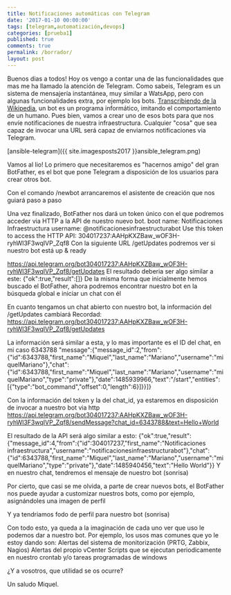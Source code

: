 ```yaml
---
title: Notificaciones automáticas con Telegram
date: '2017-01-10 00:00:00'
tags: [telegram,automatización,devops]
categories: [prueba1]
published: true
comments: true
permalink: /borrador/
layout: post
---
```


Buenos dias a todos!
Hoy os vengo a contar una de las funcionalidades  que mas me ha llamado la atención de Telegram.
Como sabeis, Telegram es un sistema de mensajería instantánea, muy similar a WatsApp, pero con algunas funcionalidades extra, por ejemplo los bots.
[Transcribiendo de la Wikipedia](https://es.wikipedia.org/wiki/Bot), un bot es un programa informático, imitando el comportamiento de un humano. Pues bien, vamos a crear uno de esos bots para que nos envíe notificaciones de nuestra infraestructura. Cualquier "cosa" que sea capaz de invocar una URL será capaz de enviarnos notificaciones via Telegram.

[ansible-telegram]({{ site.imagesposts2017 }}ansible_telegram.png)

Vamos al lio!
Lo primero que necesitaremos es "hacernos amigo" del gran BotFather, es el bot que pone Telegram a disposición de los usuarios para crear otros bot.


Con el comando /newbot arrancaremos el asistente de creación que nos guiará paso a paso

 


Una vez finalizado, BotFather nos dará un token único con el que podremos acceder via HTTP a la API de nuestro nuevo bot.
boot name: Notificaciones Infraestructura
username: @notificacionesinfraestructurabot
Use this token to access the HTTP API:
304017237:AAHpKXZBaw_wOF3H-ryhWl3F3wqIVP_Zqf8
Con la siguiente URL /getUpdates podremos ver si nuestro bot está up & ready
 
https://api.telegram.org/bot304017237:AAHpKXZBaw_wOF3H-ryhWl3F3wqIVP_Zqf8/getUpdates
El resultado deberia ser algo similar a este:
{"ok":true,"result":[]}
De la misma forma que inicialmente hemos buscado el BotFather, ahora podremos encontrar nuestro bot en la búsqueda global e iniciar un chat con él



En cuanto tengamos un chat abierto con nuestro bot, la información del /getUpdates cambiará
Recordad:  https://api.telegram.org/bot304017237:AAHpKXZBaw_wOF3H-ryhWl3F3wqIVP_Zqf8/getUpdates
 
La información será similar a esta, y lo mas importante es el ID del chat, en mi caso 6343788
"message":{"message_id":2,"from":{"id":6343788,"first_name":"Miquel","last_name":"Mariano","username":"miquelMariano"},"chat":{"id":6343788,"first_name":"Miquel","last_name":"Mariano","username":"miquelMariano","type":"private"},"date":1485939966,"text":"/start","entities":[{"type":"bot_command","offset":0,"length":6}]}}]}

Con la información del token y la del chat_id, ya estaremos en disposición de invocar a nuestro bot via http
https://api.telegram.org/bot304017237:AAHpKXZBaw_wOF3H-ryhWl3F3wqIVP_Zqf8/sendMessage?chat_id=6343788&text=Hello+World

El resultado de la API será algo similar a esto:
{"ok":true,"result":{"message_id":4,"from":{"id":304017237,"first_name":"Notificaciones infraestructura","username":"notificacionesinfraestructurabot"},"chat":{"id":6343788,"first_name":"Miquel","last_name":"Mariano","username":"miquelMariano","type":"private"},"date":1485940456,"text":"Hello World"}}
 Y en nuestro chat, tendremos el mensaje de nuestro bot (sonrisa)

Por cierto, que casi se me olvida, a parte de crear nuevos bots, el BotFather nos puede ayudar a customizar nuestros bots, como por ejemplo, asignándoles una imagen de perfil
 


 
Y ya tendriamos fodo de perfil para nuestro bot (sonrisa)
 

 
Con todo esto, ya queda a la imaginación de cada uno ver que uso le podemos dar a nuestro bot. 
Por ejemplo, los usos mas comunes que yo le estoy dando son:
Alertas del sistema de monitorización (PRTG, Zabbix, Nagios)
Alertas del propio vCenter
Scripts que se ejecutan periodicamente en nuestro crontab y/o tareas programadas de windows
 
¿Y a vosotros, que utilidad se os ocurre?
 
Un saludo
Miquel.